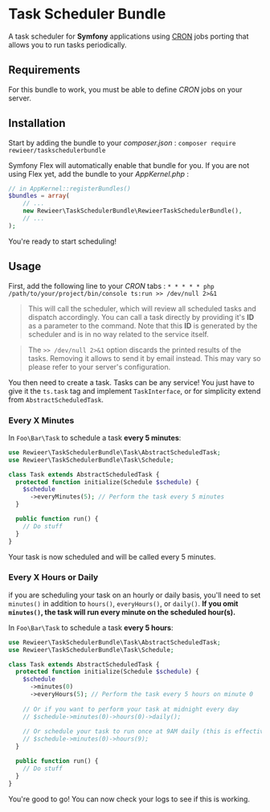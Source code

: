 # Task Scheduler Bundle

A task scheduler for **Symfony** applications using [CRON](https://en.wikipedia.org/wiki/Cron) jobs porting that allows you to run tasks periodically.


## Requirements

For this bundle to work, you must be able to define *CRON* jobs on your server.


## Installation

Start by adding the bundle to your *composer.json* : `composer require rewieer/taskschedulerbundle`

Symfony Flex will automatically enable that bundle for you. If you are not using Flex yet, add the bundle to your *AppKernel.php* :
```php
// in AppKernel::registerBundles()
$bundles = array(
    // ...
    new Rewieer\TaskSchedulerBundle\RewieerTaskSchedulerBundle(),
    // ...
);
```

You're ready to start scheduling!


## Usage

First, add the following line to your *CRON* tabs : `* * * * * php /path/to/your/project/bin/console ts:run >> /dev/null 2>&1`
>This will call the scheduler, which will review all scheduled tasks and dispatch accordingly. You can call a task directly by providing it's **ID** as a parameter to the command. Note that this **ID** is generated by the scheduler and is in no way related to the service itself.

>The `>> /dev/null 2>&1` option discards the printed results of the tasks. Removing it allows to send it by email instead. This may vary so please refer to your server's configuration.

You then need to create a task. Tasks can be any service! You just have to give it the `ts.task` tag and implement `TaskInterface`, or for simplicity extend from `AbstractScheduledTask`.

### Every X Minutes

In `Foo\Bar\Task` to schedule a task **every 5 minutes**:

```php
use Rewieer\TaskSchedulerBundle\Task\AbstractScheduledTask;
use Rewieer\TaskSchedulerBundle\Task\Schedule;

class Task extends AbstractScheduledTask {
  protected function initialize(Schedule $schedule) {
    $schedule
      ->everyMinutes(5); // Perform the task every 5 minutes
  }

  public function run() {
    // Do stuff
  }
}
```

Your task is now scheduled and will be called every 5 minutes.  

### Every X Hours or Daily

if you are scheduling your task on an hourly or daily basis, you'll need to set `minutes()` in addition to `hours()`, `everyHours()`, or `daily()`.  **If you omit `minutes()`, the task will run every minute on the scheduled hour(s).**

In `Foo\Bar\Task` to schedule a task **every 5 hours**:

```php
use Rewieer\TaskSchedulerBundle\Task\AbstractScheduledTask;
use Rewieer\TaskSchedulerBundle\Task\Schedule;

class Task extends AbstractScheduledTask {
  protected function initialize(Schedule $schedule) {
    $schedule
      ->minutes(0)
      ->everyHours(5); // Perform the task every 5 hours on minute 0
      
    // Or if you want to perform your task at midnight every day
    // $schedule->minutes(0)->hours(0)->daily();
    
    // Or schedule your task to run once at 9AM daily (this is effectively the same as daily() above)
    // $schedule->minutes(0)->hours(9);
  }

  public function run() {
    // Do stuff
  }
}
```

You're good to go! You can now check your logs to see if this is working.
